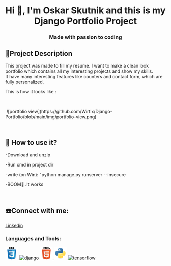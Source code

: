 <h1 align="center">Hi 👋, I'm Oskar Skutnik and this is my Django Portfolio Project</h1>
<h3 align="center">Made with passion to coding </h3>

<h2>📄Project Description </h2>
<p>This project was made to fill my resume. I want to make a clean look portfolio which contains all my interesting projects and show my skills.<br>
   It have many interesting features like counters and contact form, which are fully personalized.
</p>
<p> This is how it looks like :</p>
<p> <img scr="img/portfolio-view.png"></p>
<img scr="img/portfolio-view.png">
![portfolio view](https://github.com/Wirtix/Django-Portfolio/blob/main/img/portfolio-view.png)


<p><br></p>

<h2>🔧 How to use it? </h2>

   
<p>-Download and unzip</p>
<p>-Run cmd in project dir</p>
<p>-write (on Win): "python manage.py runserver --insecure</p>
<p>-BOOM🎉 .It works</p>

<p><br></p>



<h2 align="left">☎️Connect with me:</h2>
<p><a href="https://www.linkedin.com/in/oskar-skutnik-082b35307/">Linkedin </a></p>
<p align="left">
</p>

<h3 align="left">Languages and Tools:</h3>
<p align="left"> <a href="https://www.w3schools.com/css/" target="_blank" rel="noreferrer"> <img src="https://raw.githubusercontent.com/devicons/devicon/master/icons/css3/css3-original-wordmark.svg" alt="css3" width="40" height="40"/> </a> <a href="https://www.djangoproject.com/" target="_blank" rel="noreferrer"> <img src="https://cdn.worldvectorlogo.com/logos/django.svg" alt="django" width="40" height="40"/> </a> <a href="https://www.w3.org/html/" target="_blank" rel="noreferrer"> <img src="https://raw.githubusercontent.com/devicons/devicon/master/icons/html5/html5-original-wordmark.svg" alt="html5" width="40" height="40"/> </a> <a href="https://www.python.org" target="_blank" rel="noreferrer"> <img src="https://raw.githubusercontent.com/devicons/devicon/master/icons/python/python-original.svg" alt="python" width="40" height="40"/> </a> <a href="https://www.tensorflow.org" target="_blank" rel="noreferrer"> <img src="https://www.vectorlogo.zone/logos/tensorflow/tensorflow-icon.svg" alt="tensorflow" width="40" height="40"/> </a> </p>
